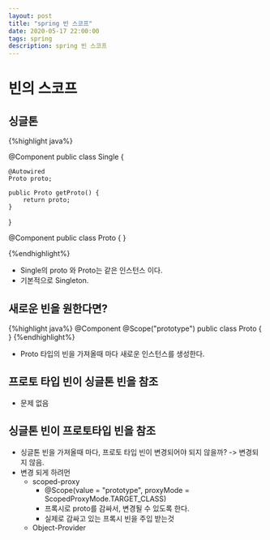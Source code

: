 ```yaml
---
layout: post
title: "spring 빈 스코프"
date: 2020-05-17 22:00:00
tags: spring
description: spring 빈 스코프
---
```


# 빈의 스코프

## 싱글톤

{%highlight java%}

@Component
public class Single {

    @Autowired
    Proto proto;

    public Proto getProto() {
        return proto;
    }
}

@Component
public class Proto {
}

{%endhighlight%}
- Single의 proto 와 Proto는 같은 인스턴스 이다.
- 기본적으로 Singleton.


## 새로운 빈을 원한다면?
{%highlight java%}
@Component @Scope("prototype")
public class Proto {
}
{%endhighlight%}

- Proto 타입의 빈을 가져올때 마다 새로운 인스턴스를 생성한다.

## 프로토 타입 빈이 싱글톤 빈을 참조
- 문제 없음

## 싱글톤 빈이 프로토타입 빈을 참조
- 싱글톤 빈을 가져올때 마다, 프로토 타입 빈이 변경되어야 되지 않을까? -> 변경되지 않음.
- 변경 되게 하려먼
    - scoped-proxy
        - @Scope(value = "prototype", proxyMode = ScopedProxyMode.TARGET_CLASS)
        - 프록시로 proto를 감싸서, 변경될 수 있도록 한다.
        - 실제로 감싸고 있는 프록시 빈을 주입 받는것
    - Object-Provider
    